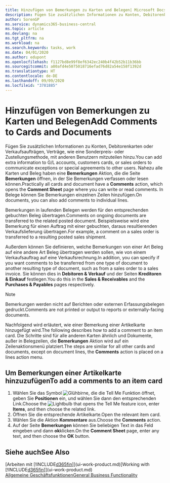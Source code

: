 ```yaml
---
title: Hinzufügen von Bemerkungen zu Karten und Belegen| Microsoft Docs
description: Fügen Sie zusätzlichen Informationen zu Konten, Debitorenkarten oder Verkaufsaufträgen, Verträge, wie eine Sonderpreis- oder Zustellungsmethode, mit anderen Benutzern mitzuteilen hinzu.
author: SorenGP
ms.service: dynamics365-business-central
ms.topic: article
ms.devlang: na
ms.tgt_pltfrm: na
ms.workload: na
ms.search.keywords: tasks, work
ms.date: 04/01/2020
ms.author: edupont
ms.openlocfilehash: f1127bd8e99f8ef6342ec240b4f42b52b11b36bb
ms.sourcegitcommit: a80afd4e5075018716efad76d82a54e158f1392d
ms.translationtype: HT
ms.contentlocale: de-DE
ms.lasthandoff: 09/09/2020
ms.locfileid: "3781885"
---
```

# <a name="add-comments-to-cards-and-documents"></a><span data-ttu-id="8900f-103">Hinzufügen von Bemerkungen zu Karten und Belegen</span><span class="sxs-lookup"><span data-stu-id="8900f-103">Add Comments to Cards and Documents</span></span>
<span data-ttu-id="8900f-104">Fügen Sie zusätzlichen Informationen zu Konten, Debitorenkarten oder Verkaufsaufträgen, Verträge, wie eine Sonderpreis- oder Zustellungsmethode, mit anderen Benutzern mitzuteilen hinzu.</span><span class="sxs-lookup"><span data-stu-id="8900f-104">You can add extra information to G/L accounts, customers cards, or sales orders to communicate exceptions or special agreements to other users.</span></span>
<span data-ttu-id="8900f-105">Nahezu alle Karten und Beleg haben eine **Bemerkungen** Aktion, die die Seite **Bemerkungen** öffnen, in der Sie Bemerkungen verfassen oder lesen können.</span><span class="sxs-lookup"><span data-stu-id="8900f-105">Practically all cards and document have a **Comments** action, which opens the **Comment Sheet** page where you can write or read comments.</span></span> <span data-ttu-id="8900f-106">In Belege können Sie Bemerkungen einzelnen Zeilen hinzufügen.</span><span class="sxs-lookup"><span data-stu-id="8900f-106">On documents, you can also add comments to individual lines.</span></span>

<span data-ttu-id="8900f-107">Bemerkungen in laufenden Belegen werden für den entsprechenden gebuchten Beleg übertragen.</span><span class="sxs-lookup"><span data-stu-id="8900f-107">Comments on ongoing documents are transferred to the related posted document.</span></span> <span data-ttu-id="8900f-108">Beispielsweise wird eine Bemerkung für einen Auftrag mit einer gebuchten, daraus resultierenden Verkaufslieferung übertragen.</span><span class="sxs-lookup"><span data-stu-id="8900f-108">For example, a comment on a sales order is transferred to a resulting posted sales shipment.</span></span>

<span data-ttu-id="8900f-109">Außerdem können Sie definieren, welche Bemerkungen von einer Art Beleg auf eine andere Art Beleg übertragen werden sollen, wie von einem Verkaufsauftrag auf eine Verkaufsrechnung.</span><span class="sxs-lookup"><span data-stu-id="8900f-109">In addition, you can specify if you want comments to be transferred from one type of document to another resulting type of document, such as from a sales order to a sales invoice.</span></span> <span data-ttu-id="8900f-110">Sie können dies in **Debitoren & Verkauf** und der Seiten **Kreditoren & Einkauf** festlegen.</span><span class="sxs-lookup"><span data-stu-id="8900f-110">You do this in the **Sales & Receivables** and the **Purchases & Payables** pages respectively.</span></span>

> [!NOTE]
> <span data-ttu-id="8900f-111">Bemerkungen werden nicht auf Berichten oder externen Erfassungsbelegen gedruckt.</span><span class="sxs-lookup"><span data-stu-id="8900f-111">Comments are not printed or output to reports or externally-facing documents.</span></span>

<span data-ttu-id="8900f-112">Nachfolgend wird erläutert, wie einer Bemerkung einer Artikelkarte hinzugefügt wird.</span><span class="sxs-lookup"><span data-stu-id="8900f-112">The following describes how to add a comment to an item card.</span></span> <span data-ttu-id="8900f-113">Die Schritte sind für alle anderen Karten ähnlich und Dokumente, außer in Belegzeilen, die **Bemerkungen** Aktion wird auf ein Zeilenaktionsmenü platziert.</span><span class="sxs-lookup"><span data-stu-id="8900f-113">The steps are similar for all other cards and documents, except on document lines, the **Comments** action is placed on a lines action menu.</span></span>

## <a name="to-add-a-comments-to-an-item-card"></a><span data-ttu-id="8900f-114">Um Bemerkungen einer Artikelkarte hinzuzufügen</span><span class="sxs-lookup"><span data-stu-id="8900f-114">To add a comments to an item card</span></span>
1. <span data-ttu-id="8900f-115">Wählen Sie das Symbol ![Glühbirne, die die Tell Me Funktion öffnet](media/ui-search/search_small.png "Sagen Sie mir, was Sie tun wollen"), geben Sie **Positionen** ein, und wählen Sie dann den entsprechenden Link.</span><span class="sxs-lookup"><span data-stu-id="8900f-115">Choose the ![Lightbulb that opens the Tell Me feature](media/ui-search/search_small.png "Tell me what you want to do") icon, enter **Items**, and then choose the related link.</span></span>
2. <span data-ttu-id="8900f-116">Öffnen Sie die entsprechende Artikelkarte.</span><span class="sxs-lookup"><span data-stu-id="8900f-116">Open the relevant item card.</span></span>
3. <span data-ttu-id="8900f-117">Wählen Sie die Aktion **Kommentare** aus.</span><span class="sxs-lookup"><span data-stu-id="8900f-117">Choose the **Comments** action.</span></span>
4. <span data-ttu-id="8900f-118">Auf der Seite **Bemerkungen** können Sie beliebigen Text in das Feld eingeben und dann **ok**klicken.</span><span class="sxs-lookup"><span data-stu-id="8900f-118">On the **Comment Sheet** page, enter any text, and then choose the **OK** button.</span></span>

## <a name="see-also"></a><span data-ttu-id="8900f-119">Siehe auch</span><span class="sxs-lookup"><span data-stu-id="8900f-119">See Also</span></span>
<span data-ttu-id="8900f-120">[Arbeiten mit [!INCLUDE[d365fin](includes/d365fin_md.md)]](ui-work-product.md)</span><span class="sxs-lookup"><span data-stu-id="8900f-120">[Working with [!INCLUDE[d365fin](includes/d365fin_md.md)]](ui-work-product.md)</span></span>  
[<span data-ttu-id="8900f-121">Allgemeine Geschäftsfunktionen</span><span class="sxs-lookup"><span data-stu-id="8900f-121">General Business Functionality</span></span>](ui-across-business-areas.md)
